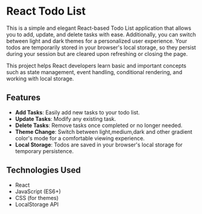 # React Todo List

This is a simple and elegant React-based Todo List application that allows you to add, update, and delete tasks with ease. Additionally, you can switch between light and dark themes for a personalized user experience. Your todos are temporarily stored in your browser's local storage, so they persist during your session but are cleared upon refreshing or closing the page.

This project helps React developers learn basic and important concepts such as state management, event handling, conditional rendering, and working with local storage.

## Features

- **Add Tasks**: Easily add new tasks to your todo list.
- **Update Tasks**: Modify any existing task.
- **Delete Tasks**: Remove tasks once completed or no longer needed.
- **Theme Change**: Switch between light,medium,dark and other gradient color's mode for a comfortable viewing experience.
- **Local Storage**: Todos are saved in your browser's local storage for temporary persistence.

## Technologies Used

- React
- JavaScript (ES6+)
- CSS (for themes)
- LocalStorage API
